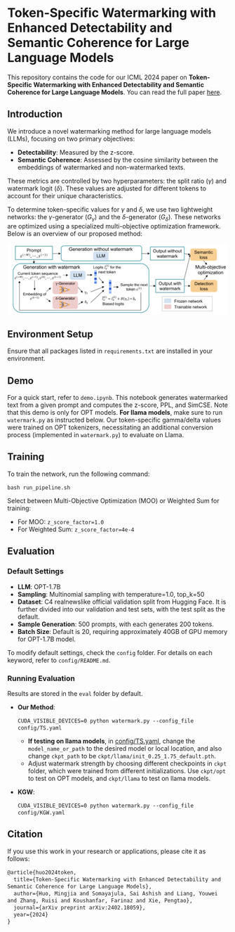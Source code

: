 
# Token-Specific Watermarking with Enhanced Detectability and Semantic Coherence for Large Language Models

This repository contains the code for our ICML 2024 paper on **Token-Specific Watermarking with Enhanced Detectability and Semantic Coherence for Large Language Models**. You can read the full paper [here](https://arxiv.org/abs/2402.18059).

## Introduction

We introduce a novel watermarking method for large language models (LLMs), focusing on two primary objectives: 

- **Detectability**: Measured by the z-score.
- **Semantic Coherence**: Assessed by the cosine similarity between the embeddings of watermarked and non-watermarked texts.

These metrics are controlled by two hyperparameters: the split ratio ($\gamma$) and watermark logit ($\delta$). These values are adjusted for different tokens to account for their unique characteristics.

To determine token-specific values for $\gamma$ and $\delta$, we use two lightweight networks: the $\gamma$-generator ($G_\gamma$) and the $\delta$-generator ($G_\delta$). These networks are optimized using a specialized multi-objective optimization framework. Below is an overview of our proposed method:

![overview](fig/workflow.png)

## Environment Setup

Ensure that all packages listed in `requirements.txt` are installed in your environment.

## Demo

For a quick start, refer to `demo.ipynb`. This notebook generates watermarked text from a given prompt and computes the z-score, PPL, and SimCSE. Note that this demo is only for OPT models. **For llama models**, make sure to run `watermark.py` as instructed below. Our token-specific gamma/delta values were trained on OPT tokenizers, necessitating an additional conversion process (implemented in `watermark.py`) to evaluate on Llama.

## Training

To train the network, run the following command:
```
bash run_pipeline.sh
```

Select between Multi-Objective Optimization (MOO) or Weighted Sum for training:
- For MOO: `z_score_factor=1.0`
- For Weighted Sum: `z_score_factor=4e-4`

## Evaluation

### Default Settings

- **LLM**: OPT-1.7B 
- **Sampling**: Multinomial sampling with temperature=1.0, top_k=50
- **Dataset**: C4 realnewslike official validation split from Hugging Face. It is further divided into our validation and test sets, with the test split as the default.
- **Sample Generation**: 500 prompts, with each generates 200 tokens.
- **Batch Size**: Default is 20, requiring approximately 40GB of GPU memory for OPT-1.7B model.

To modify default settings, check the `config` folder. For details on each keyword, refer to `config/README.md`. 

### Running Evaluation

Results are stored in the `eval` folder by default.

- **Our Method**:
  ```
  CUDA_VISIBLE_DEVICES=0 python watermark.py --config_file config/TS.yaml
  ```
    * **If testing on llama models**, in [config/TS.yaml](config/TS.yaml), change the `model_name_or_path` to the desired model or local location, and also change `ckpt_path` to be `ckpt/llama/init_0.25_1.75_default.pth`.
    * Adjust watermark strength by choosing different checkpoints in `ckpt` folder, which were trained from different initializations. Use `ckpt/opt` to test on OPT models, and `ckpt/llama` to test on llama models.

- **KGW**:
  ```
  CUDA_VISIBLE_DEVICES=0 python watermark.py --config_file config/KGW.yaml
  ```

## Citation

If you use this work in your research or applications, please cite it as follows:
```
@article{huo2024token,
  title={Token-Specific Watermarking with Enhanced Detectability and Semantic Coherence for Large Language Models},
  author={Huo, Mingjia and Somayajula, Sai Ashish and Liang, Youwei and Zhang, Ruisi and Koushanfar, Farinaz and Xie, Pengtao},
  journal={arXiv preprint arXiv:2402.18059},
  year={2024}
}
```
